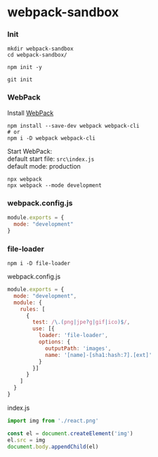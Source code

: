 # webpack-sandbox
### Init
```shell
mkdir webpack-sandbox
cd webpack-sandbox/

npm init -y

git init
```
### WebPack
Install [WebPack](https://webpack.js.org/guides/getting-started/) 
```shell
npm install --save-dev webpack webpack-cli
# or
npm i -D webpack webpack-cli
```
Start WebPack: \
default start file: `src\index.js` \
default mode: production
```shell
npx webpack
npx webpack --mode development
```
### webpack.config.js
```js
module.exports = {
  mode: "development"
}
```
### file-loader
```shell
npm i -D file-loader
```
webpack.config.js
```js
module.exports = {
  mode: "development",
  module: {
    rules: [
      {
        test: /\.(png|jpe?g|gif|ico)$/,
        use: [{
          loader: 'file-loader',
          options: {
            outputPath: 'images',
            name: '[name]-[sha1:hash:7].[ext]'
          }
        }]
      }
    ]
  }
}
```
index.js
```js
import img from './react.png'

const el = document.createElement('img')
el.src = img
document.body.appendChild(el)
```